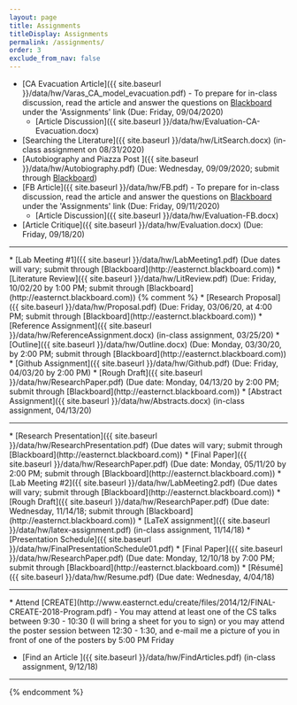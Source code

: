 ```yaml
---
layout: page
title: Assignments 
titleDisplay: Assignments 
permalink: /assignments/
order: 3
exclude_from_nav: false 
---
```


<style>
table, th, td {
  border: 0px solid black;
  border-collapse: collapse;
  text-align: center;
}

td.left {
    text-align: left;
}

a.hide, tr.hide {
    display: none;
}

.due {
    background-color: yellow
}

</style>

<script>
function removeHideClass() {
  var elements = document.getElementsByTagName("tr");
  for (var i = 0; i < elements.length; i++) {
    elements[i].classList.remove("hide");
  }

  element = document.getElementById('hideprevious');
  element.classList.add('hide'); 
} 

</script>

* [CA Evacuation Article]({{ site.baseurl }}/data/hw/Varas_CA_model_evacuation.pdf) - To prepare for in-class discussion, read the article and answer the questions on [Blackboard](http://easternct.blackboard.com) under the 'Assignments' link (Due: Friday, 09/04/2020)
    * [Article Discussion]({{ site.baseurl }}/data/hw/Evaluation-CA-Evacuation.docx)
* [Searching the Literature]({{ site.baseurl }}/data/hw/LitSearch.docx) (in-class assignment on 08/31/2020)
* [Autobiography and Piazza Post ]({{ site.baseurl }}/data/hw/Autobiography.pdf) (Due: Wednesday, 09/09/2020; submit through [Blackboard](http://easternct.blackboard.com))
* [FB Article]({{ site.baseurl }}/data/hw/FB.pdf) - To prepare for in-class discussion, read the article and answer the questions on [Blackboard](http://easternct.blackboard.com) under the 'Assignments' link (Due: Friday, 09/11/2020)
    * [Article Discussion]({{ site.baseurl }}/data/hw/Evaluation-FB.docx)
* [Article Critique]({{ site.baseurl }}/data/hw/Evaluation.docx) (Due: Friday, 09/18/20)
<hr>
* [Lab Meeting #1]({{ site.baseurl }}/data/hw/LabMeeting1.pdf) (Due dates will vary; submit through [Blackboard](http://easternct.blackboard.com))
* [Literature Review]({{ site.baseurl }}/data/hw/LitReview.pdf) (Due: Friday, 10/02/20 by 1:00 PM; submit through [Blackboard](http://easternct.blackboard.com))
{% comment %}
* [Research Proposal]({{ site.baseurl }}/data/hw/Proposal.pdf) (Due: Friday, 03/06/20, at 4:00 PM; submit through [Blackboard](http://easternct.blackboard.com))
* [Reference Assignment]({{ site.baseurl }}/data/hw/ReferenceAssignment.docx) (in-class assignment, 03/25/20)
* [Outline]({{ site.baseurl }}/data/hw/Outline.docx) (Due: Monday, 03/30/20, by 2:00 PM; submit through [Blackboard](http://easternct.blackboard.com))
* [Github Assignment]({{ site.baseurl }}/data/hw/Github.pdf) (Due: Friday, 04/03/20 by 2:00 PM)
* [Rough Draft]({{ site.baseurl }}/data/hw/ResearchPaper.pdf) (Due date: Monday, 04/13/20 by 2:00 PM; submit through [Blackboard](http://easternct.blackboard.com)) 
* [Abstract Assignment]({{ site.baseurl }}/data/hw/Abstracts.docx) (in-class assignment, 04/13/20) 
<hr>
* [Research Presentation]({{ site.baseurl }}/data/hw/ResearchPresentation.pdf) (Due dates will vary; submit through [Blackboard](http://easternct.blackboard.com)) 
* [Final Paper]({{ site.baseurl }}/data/hw/ResearchPaper.pdf) (Due date: Monday, 05/11/20 by 2:00 PM; submit through [Blackboard](http://easternct.blackboard.com)) 
* [Lab Meeting #2]({{ site.baseurl }}/data/hw/LabMeeting2.pdf) (Due dates will vary; submit through [Blackboard](http://easternct.blackboard.com))
* [Rough Draft]({{ site.baseurl }}/data/hw/ResearchPaper.pdf) (Due date: Wednesday, 11/14/18; submit through [Blackboard](http://easternct.blackboard.com)) 
* [LaTeX assignment]({{ site.baseurl }}/data/hw/latex-assignment.pdf) (in-class assignment, 11/14/18) 
    * [Presentation Schedule]({{ site.baseurl }}/data/hw/FinalPresentationSchedule01.pdf)
* [Final Paper]({{ site.baseurl }}/data/hw/ResearchPaper.pdf) (Due date: Monday, 12/10/18 by 7:00 PM; submit through [Blackboard](http://easternct.blackboard.com)) 
* [Résumé]({{ site.baseurl }}/data/hw/Resume.pdf) (Due date: Wednesday, 4/04/18) 
<hr>
* Attend [CREATE](http://www.easternct.edu/create/files/2014/12/FINAL-CREATE-2018-Program.pdf) - You may attend at least one of the CS talks between 9:30 - 10:30 (I will bring a sheet for you to sign) or you may attend the poster session between 12:30 - 1:30, and e-mail me a picture of you in front of one of the posters by 5:00 PM Friday 

* [Find an Article ]({{ site.baseurl }}/data/hw/FindArticles.pdf) (in-class assignment, 9/12/18)

***
{% endcomment %}
